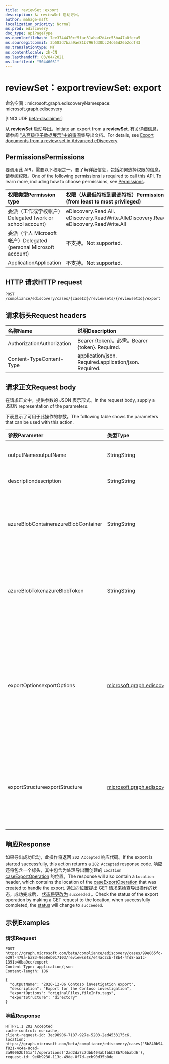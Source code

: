 ```yaml
---
title: reviewSet：export
description: 从 reviewSet 启动导出。
author: mahage-msft
localization_priority: Normal
ms.prod: ediscovery
doc_type: apiPageType
ms.openlocfilehash: 7ee3744470cf5fac31abad2d4cc53ba47a0feca5
ms.sourcegitcommit: 3b583d7baa9ae81b796fd30bc24c65d26b2cdf43
ms.translationtype: MT
ms.contentlocale: zh-CN
ms.lasthandoff: 03/04/2021
ms.locfileid: "50446031"
---
```

# <a name="reviewset-export"></a><span data-ttu-id="f926b-103">reviewSet：export</span><span class="sxs-lookup"><span data-stu-id="f926b-103">reviewSet: export</span></span>

<span data-ttu-id="f926b-104">命名空间：microsoft.graph.ediscovery</span><span class="sxs-lookup"><span data-stu-id="f926b-104">Namespace: microsoft.graph.ediscovery</span></span>

[!INCLUDE [beta-disclaimer](../../includes/beta-disclaimer.md)]

<span data-ttu-id="f926b-105">从 **reviewSet** 启动导出。</span><span class="sxs-lookup"><span data-stu-id="f926b-105">Initiate an export from a **reviewSet**.</span></span>  <span data-ttu-id="f926b-106">有关详细信息，请参阅 ["从高级电子数据展示"中的审阅](/microsoft-365/compliance/export-documents-from-review-set)集导出文档。</span><span class="sxs-lookup"><span data-stu-id="f926b-106">For details, see [Export documents from a review set in Advanced eDiscovery](/microsoft-365/compliance/export-documents-from-review-set).</span></span>

## <a name="permissions"></a><span data-ttu-id="f926b-107">Permissions</span><span class="sxs-lookup"><span data-stu-id="f926b-107">Permissions</span></span>

<span data-ttu-id="f926b-p102">要调用此 API，需要以下权限之一。要了解详细信息，包括如何选择权限的信息，请参阅[权限](/graph/permissions-reference)。</span><span class="sxs-lookup"><span data-stu-id="f926b-p102">One of the following permissions is required to call this API. To learn more, including how to choose permissions, see [Permissions](/graph/permissions-reference).</span></span>

|<span data-ttu-id="f926b-110">权限类型</span><span class="sxs-lookup"><span data-stu-id="f926b-110">Permission type</span></span>|<span data-ttu-id="f926b-111">权限（从最低特权到最高特权）</span><span class="sxs-lookup"><span data-stu-id="f926b-111">Permissions (from least to most privileged)</span></span>|
|:---|:---|
|<span data-ttu-id="f926b-112">委派（工作或学校帐户）</span><span class="sxs-lookup"><span data-stu-id="f926b-112">Delegated (work or school account)</span></span>|<span data-ttu-id="f926b-113">eDiscovery.Read.All、eDiscovery.ReadWrite.All</span><span class="sxs-lookup"><span data-stu-id="f926b-113">eDiscovery.Read.All, eDiscovery.ReadWrite.All</span></span>|
|<span data-ttu-id="f926b-114">委派（个人 Microsoft 帐户）</span><span class="sxs-lookup"><span data-stu-id="f926b-114">Delegated (personal Microsoft account)</span></span>|<span data-ttu-id="f926b-115">不支持。</span><span class="sxs-lookup"><span data-stu-id="f926b-115">Not supported.</span></span>|
|<span data-ttu-id="f926b-116">Application</span><span class="sxs-lookup"><span data-stu-id="f926b-116">Application</span></span>|<span data-ttu-id="f926b-117">不支持。</span><span class="sxs-lookup"><span data-stu-id="f926b-117">Not supported.</span></span>|

## <a name="http-request"></a><span data-ttu-id="f926b-118">HTTP 请求</span><span class="sxs-lookup"><span data-stu-id="f926b-118">HTTP request</span></span>

<!-- {
  "blockType": "ignored"
}
-->

``` http
POST /compliance/ediscovery/cases/{caseId}/reviewsets/{reviewsetId}/export
```

## <a name="request-headers"></a><span data-ttu-id="f926b-119">请求标头</span><span class="sxs-lookup"><span data-stu-id="f926b-119">Request headers</span></span>

|<span data-ttu-id="f926b-120">名称</span><span class="sxs-lookup"><span data-stu-id="f926b-120">Name</span></span>|<span data-ttu-id="f926b-121">说明</span><span class="sxs-lookup"><span data-stu-id="f926b-121">Description</span></span>|
|:---|:---|
|<span data-ttu-id="f926b-122">Authorization</span><span class="sxs-lookup"><span data-stu-id="f926b-122">Authorization</span></span>|<span data-ttu-id="f926b-p103">Bearer {token}。必需。</span><span class="sxs-lookup"><span data-stu-id="f926b-p103">Bearer {token}. Required.</span></span>|
|<span data-ttu-id="f926b-125">Content-Type</span><span class="sxs-lookup"><span data-stu-id="f926b-125">Content-Type</span></span>|<span data-ttu-id="f926b-p104">application/json. Required.</span><span class="sxs-lookup"><span data-stu-id="f926b-p104">application/json. Required.</span></span>|

## <a name="request-body"></a><span data-ttu-id="f926b-128">请求正文</span><span class="sxs-lookup"><span data-stu-id="f926b-128">Request body</span></span>

<span data-ttu-id="f926b-129">在请求正文中，提供参数的 JSON 表示形式。</span><span class="sxs-lookup"><span data-stu-id="f926b-129">In the request body, supply a JSON representation of the parameters.</span></span>

<span data-ttu-id="f926b-130">下表显示了可用于此操作的参数。</span><span class="sxs-lookup"><span data-stu-id="f926b-130">The following table shows the parameters that can be used with this action.</span></span>

|<span data-ttu-id="f926b-131">参数</span><span class="sxs-lookup"><span data-stu-id="f926b-131">Parameter</span></span>|<span data-ttu-id="f926b-132">类型</span><span class="sxs-lookup"><span data-stu-id="f926b-132">Type</span></span>|<span data-ttu-id="f926b-133">说明</span><span class="sxs-lookup"><span data-stu-id="f926b-133">Description</span></span>|
|:---|:---|:---|
|<span data-ttu-id="f926b-134">outputName</span><span class="sxs-lookup"><span data-stu-id="f926b-134">outputName</span></span>|<span data-ttu-id="f926b-135">String</span><span class="sxs-lookup"><span data-stu-id="f926b-135">String</span></span>| <span data-ttu-id="f926b-136">导出的名称。</span><span class="sxs-lookup"><span data-stu-id="f926b-136">Name of the export.</span></span> <span data-ttu-id="f926b-137">必需。</span><span class="sxs-lookup"><span data-stu-id="f926b-137">Required.</span></span> |
|<span data-ttu-id="f926b-138">description</span><span class="sxs-lookup"><span data-stu-id="f926b-138">description</span></span>|<span data-ttu-id="f926b-139">String</span><span class="sxs-lookup"><span data-stu-id="f926b-139">String</span></span>| <span data-ttu-id="f926b-140">导出说明</span><span class="sxs-lookup"><span data-stu-id="f926b-140">Description of the export</span></span> |
|<span data-ttu-id="f926b-141">azureBlobContainer</span><span class="sxs-lookup"><span data-stu-id="f926b-141">azureBlobContainer</span></span>|<span data-ttu-id="f926b-142">String</span><span class="sxs-lookup"><span data-stu-id="f926b-142">String</span></span>| <span data-ttu-id="f926b-143">导出到你自己的 Azure 存储帐户时，这是容器 URL。</span><span class="sxs-lookup"><span data-stu-id="f926b-143">When exporting to your own Azure storage account, this is the container URL.</span></span> |
|<span data-ttu-id="f926b-144">azureBlobToken</span><span class="sxs-lookup"><span data-stu-id="f926b-144">azureBlobToken</span></span>|<span data-ttu-id="f926b-145">String</span><span class="sxs-lookup"><span data-stu-id="f926b-145">String</span></span>| <span data-ttu-id="f926b-146">导出到你自己的 Azure 存储帐户时，容器 URL 的 SAS 令牌。</span><span class="sxs-lookup"><span data-stu-id="f926b-146">When exporting to your own Azure storage account, SAS token for the container URL.</span></span> |
|<span data-ttu-id="f926b-147">exportOptions</span><span class="sxs-lookup"><span data-stu-id="f926b-147">exportOptions</span></span>| [<span data-ttu-id="f926b-148">microsoft.graph.ediscovery.exportOptions</span><span class="sxs-lookup"><span data-stu-id="f926b-148">microsoft.graph.ediscovery.exportOptions</span></span>](../resources/ediscovery-caseexportoperation.md#exportoptions-values) |<span data-ttu-id="f926b-149">指定控制导出格式的选项。</span><span class="sxs-lookup"><span data-stu-id="f926b-149">Specifies options that control the format of the export.</span></span> <span data-ttu-id="f926b-150">可取值为：`originalFiles`、`text`、`pdfReplacement`、`fileInfo`、`tags`。</span><span class="sxs-lookup"><span data-stu-id="f926b-150">Possible values are: `originalFiles`, `text`, `pdfReplacement`, `fileInfo`, `tags`.</span></span>|
|<span data-ttu-id="f926b-151">exportStructure</span><span class="sxs-lookup"><span data-stu-id="f926b-151">exportStructure</span></span>|[<span data-ttu-id="f926b-152">microsoft.graph.ediscovery.exportFileStructure</span><span class="sxs-lookup"><span data-stu-id="f926b-152">microsoft.graph.ediscovery.exportFileStructure</span></span>](../resources/ediscovery-caseexportoperation.md#exportfilestructure-values)| <span data-ttu-id="f926b-153">控制导出的文件结构和打包的选项。</span><span class="sxs-lookup"><span data-stu-id="f926b-153">Options that control file structure and packaging of the export.</span></span> <span data-ttu-id="f926b-154">可取值为：`none`、`directory`、`pst`。</span><span class="sxs-lookup"><span data-stu-id="f926b-154">Possible values are: `none`, `directory`, `pst`.</span></span>|

## <a name="response"></a><span data-ttu-id="f926b-155">响应</span><span class="sxs-lookup"><span data-stu-id="f926b-155">Response</span></span>

<span data-ttu-id="f926b-156">如果导出成功启动，此操作将返回 `202 Accepted` 响应代码。</span><span class="sxs-lookup"><span data-stu-id="f926b-156">If the export is started successfully, this action returns a `202 Accepted` response code.</span></span> <span data-ttu-id="f926b-157">响应还将包含一个标头，其中包含为处理导出而创建的 `Location` [caseExportOperation](../resources/ediscovery-caseexportoperation.md) 的位置。</span><span class="sxs-lookup"><span data-stu-id="f926b-157">The response will also contain a `Location` header, which contains the location of the [caseExportOperation](../resources/ediscovery-caseexportoperation.md) that was created to handle the export.</span></span> <span data-ttu-id="f926b-158">通过向位置提出 GET 请求来检查导出操作的状态，成功完成后， [状态将更改为](../resources/ediscovery-caseoperation.md#caseoperationstatus-values) `succeeded` 。</span><span class="sxs-lookup"><span data-stu-id="f926b-158">Check the status of the export operation by making a GET request to the location, when successfully completed, the [status](../resources/ediscovery-caseoperation.md#caseoperationstatus-values) will change to `succeeded`.</span></span>

## <a name="examples"></a><span data-ttu-id="f926b-159">示例</span><span class="sxs-lookup"><span data-stu-id="f926b-159">Examples</span></span>

### <a name="request"></a><span data-ttu-id="f926b-160">请求</span><span class="sxs-lookup"><span data-stu-id="f926b-160">Request</span></span>

<!-- {
  "blockType": "request",
  "name": "reviewset_export"
}
-->

``` http
POST https://graph.microsoft.com/beta/compliance/ediscovery/cases/99e865fc-e29f-479a-ba83-9e58eb017103/reviewsets/e44ac2cb-f8b4-4fd8-aa1c-1391b46ba9cc/export
Content-Type: application/json
Content-length: 186

{
  "outputName": "2020-12-06 Contoso investigation export",
  "description": "Export for the Contoso investigation",
  "exportOptions": "originalFiles,fileInfo,tags",
  "exportStructure": "directory"
}
```

### <a name="response"></a><span data-ttu-id="f926b-161">响应</span><span class="sxs-lookup"><span data-stu-id="f926b-161">Response</span></span>

<!-- {
  "blockType": "response",
  "truncated": true
}
-->

``` http
HTTP/1.1 202 Accepted
cache-control: no-cache,
client-request-id: 3ec98906-7187-927e-5203-2ed4533175c6,
location: https://graph.microsoft.com/beta/compliance/ediscovery/cases('5b840b94-f821-4c4a-8cad-3a90062bf51a')/operations('2ad2da7c7dbb404abfbbb28b7b6babd6'),
request-id: 9e6b9230-113c-49de-8f7d-ecb90d35b0de
```
